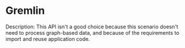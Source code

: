 # Gremlin

Description: This API isn't a good choice because this scenario doesn't need to process graph-based data, and because of the requirements to import and reuse application code.